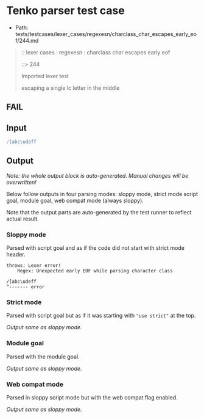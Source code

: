 # Tenko parser test case

- Path: tests/testcases/lexer_cases/regexesn/charclass_char_escapes_early_eof/244.md

> :: lexer cases : regexesn : charclass char escapes early eof
>
> ::> 244
>
> Imported lexer test
>
> escaping a single lc letter in the middle

## FAIL

## Input

`````js
/[abc\udeff
`````

## Output

_Note: the whole output block is auto-generated. Manual changes will be overwritten!_

Below follow outputs in four parsing modes: sloppy mode, strict mode script goal, module goal, web compat mode (always sloppy).

Note that the output parts are auto-generated by the test runner to reflect actual result.

### Sloppy mode

Parsed with script goal and as if the code did not start with strict mode header.

`````
throws: Lexer error!
    Regex: Unexpected early EOF while parsing character class

/[abc\udeff
^------- error
`````

### Strict mode

Parsed with script goal but as if it was starting with `"use strict"` at the top.

_Output same as sloppy mode._

### Module goal

Parsed with the module goal.

_Output same as sloppy mode._

### Web compat mode

Parsed in sloppy script mode but with the web compat flag enabled.

_Output same as sloppy mode._
